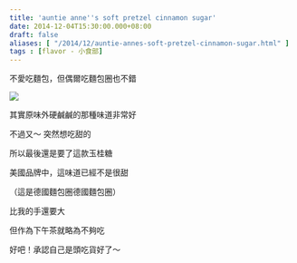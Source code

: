 ```yaml
---
title: 'auntie anne''s soft pretzel cinnamon sugar'
date: 2014-12-04T15:30:00.000+08:00
draft: false
aliases: [ "/2014/12/auntie-annes-soft-pretzel-cinnamon-sugar.html" ]
tags : [flavor - 小食部]
---
```


不愛吃麵包，但偶爾吃麵包圈也不錯

[![](https://farm8.staticflickr.com/7553/15311447983_bfd1224da6_z.jpg)](https://farm8.staticflickr.com/7553/15311447983_bfd1224da6_z.jpg)

其實原味外硬鹹鹹的那種味道非常好

不過又～ 突然想吃甜的

所以最後還是要了這款玉桂糖

美國品牌中，這味道已經不是很甜

（這是德國麵包圈德國麵包圈）

  

比我的手還要大

但作為下午茶就略為不夠吃

  

好吧！承認自己是頭吃貨好了～